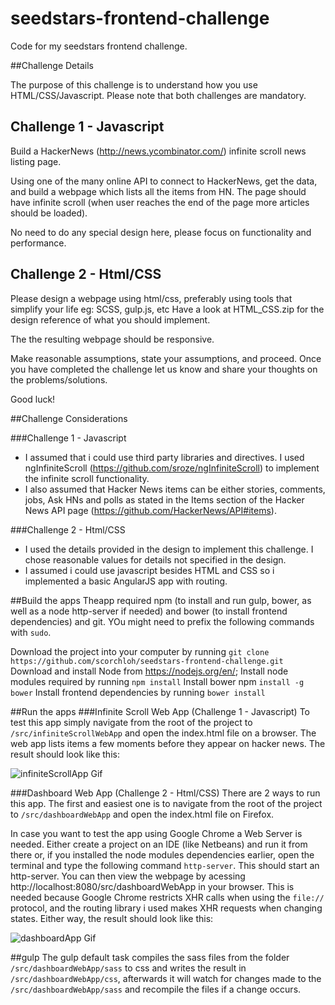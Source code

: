 # seedstars-frontend-challenge
Code for my seedstars frontend challenge.

##Challenge Details

The purpose of this challenge is to understand how you use HTML/CSS/Javascript.
Please note that both challenges are mandatory.


Challenge 1 - Javascript
------------------------

Build a HackerNews (http://news.ycombinator.com/) infinite scroll news listing page.

Using one of the many online API to connect to HackerNews, get the data, and build a webpage
which lists all the items from HN. The page should have infinite scroll (when user reaches the
end of the page more articles should be loaded).

No need to do any special design here, please focus on functionality and performance.


Challenge 2 - Html/CSS
----------------------

Please design a webpage using html/css, preferably using tools that simplify your life eg: SCSS, gulp.js, etc
Have a look at HTML_CSS.zip for the design reference of what you should implement.

The the resulting webpage should be responsive.


Make reasonable assumptions, state your assumptions, and proceed. Once you have completed the
challenge let us know and share your thoughts on the problems/solutions.

Good luck!

##Challenge Considerations

###Challenge 1 - Javascript
* I assumed that i could use third party libraries and directives. I used ngInfiniteScroll (https://github.com/sroze/ngInfiniteScroll) to implement the infinite scroll functionality.
* I also assumed that Hacker News items can be either stories, comments, jobs, Ask HNs and polls as stated in the Items section of the Hacker News API page (https://github.com/HackerNews/API#items).

###Challenge 2 - Html/CSS
* I used the details provided in the design to implement this challenge. I chose reasonable values for details not specified in the design.
* I assumed i could use javascript besides HTML and CSS so i implemented a basic AngularJS app with routing.

##Build the apps
Theapp required npm (to install and run gulp, bower, as well as a node http-server if needed) and bower (to install frontend dependencies) and git. YOu might need to prefix the following commands with `sudo`.

Download the project into your computer by running `git clone https://github.com/scorchloh/seedstars-frontend-challenge.git`
Download and install Node from https://nodejs.org/en/;
Install node modules required by running `npm install`
Install bower npm `install -g bower`
Install frontend dependencies by running `bower install`

##Run the apps
###Infinite Scroll Web App (Challenge 1 - Javascript)
To test this app simply navigate from the root of the project to `/src/infiniteScrollWebApp` and open the index.html file on a browser. The web app lists items a few moments before they appear on hacker news.
The result should look like this:

![infiniteScrollApp Gif](/gifs/infiniteScrollApp.gif?raw=true "infiniteScrollWebApp")

###Dashboard Web App (Challenge 2 - Html/CSS)
There are 2 ways to run this app. The first and easiest one is to navigate from the root of the project to `/src/dashboardWebApp` and open the index.html file on Firefox.

In case you want to test the app using Google Chrome a Web Server is needed. Either create a project on an IDE (like Netbeans) and run it from there or, if you installed the node modules dependencies earlier, open the terminal and type the following command `http-server`. This should start an http-server. You can then view the webpage by acessing http://localhost:8080/src/dashboardWebApp in your browser. This is needed because Google Chrome restricts XHR calls when using the `file://` protocol, and the routing library i used makes XHR requests when changing states.
Either way, the result should look like this:

![dashboardApp Gif](/gifs/dashboardApp.gif?raw=true "dashboardScrollWebApp")

##gulp
The gulp default task compiles the sass files from the folder `/src/dashboardWebApp/sass` to css and writes the result in `/src/dashboardWebApp/css`, afterwards it will watch for changes made to the `/src/dashboardWebApp/sass` and recompile the files if a change occurs.

